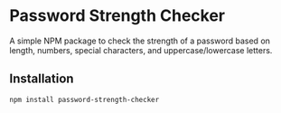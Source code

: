 # Password Strength Checker

A simple NPM package to check the strength of a password based on length, numbers, special characters, and uppercase/lowercase letters.

## Installation

```bash
npm install password-strength-checker